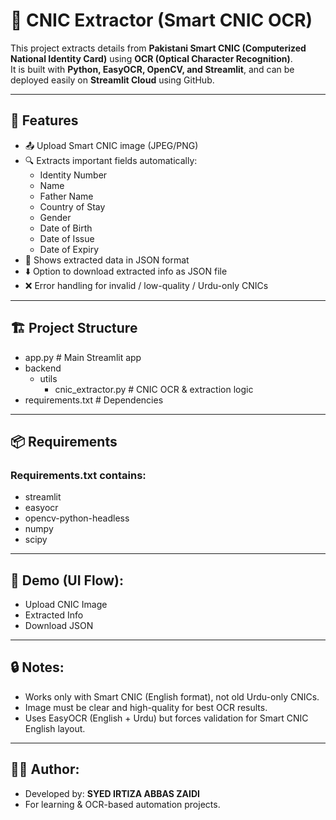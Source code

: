 # 🧾 CNIC Extractor (Smart CNIC OCR)

This project extracts details from **Pakistani Smart CNIC (Computerized National Identity Card)** using **OCR (Optical Character Recognition)**.  
It is built with **Python, EasyOCR, OpenCV, and Streamlit**, and can be deployed easily on **Streamlit Cloud** using GitHub.  

---

## 🚀 Features
- 📤 Upload Smart CNIC image (JPEG/PNG)  
- 🔍 Extracts important fields automatically:  
  - Identity Number  
  - Name  
  - Father Name  
  - Country of Stay  
  - Gender  
  - Date of Birth  
  - Date of Issue  
  - Date of Expiry  
- 📝 Shows extracted data in JSON format  
- ⬇️ Option to download extracted info as JSON file  
- ❌ Error handling for invalid / low-quality / Urdu-only CNICs  

---

## 🏗 Project Structure

  - app.py # Main Streamlit app
  - backend
    - utils
      - cnic_extractor.py # CNIC OCR & extraction logic
  - requirements.txt # Dependencies

---

## 📦 Requirements

### Requirements.txt contains:

  - streamlit
  - easyocr
  - opencv-python-headless
  - numpy
  - scipy

---

## 📸 Demo (UI Flow):

   - Upload CNIC Image
   - Extracted Info
   - Download JSON

--- 

## 🔒 Notes:

   - Works only with Smart CNIC (English format), not old Urdu-only CNICs.
   - Image must be clear and high-quality for best OCR results.
   - Uses EasyOCR (English + Urdu) but forces validation for Smart CNIC English layout.

---

## 👨‍💻 Author:

   - Developed by: **SYED IRTIZA ABBAS ZAIDI**
   - For learning & OCR-based automation projects.
